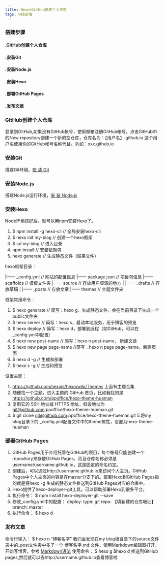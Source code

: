 ```yaml
---
title: Hexo+GitHub搭建个人博客
tags: web前端
---
```



### 搭建步骤
#### .GitHub创建个人仓库
#### .安装Git
#### .安装Node.js
#### .安装Hexo
#### .部署GitHub Pages
#### .发布文章

### GitHub创建个人仓库
登录到GitHub,如果没有GitHub帐号，使用邮箱注册GitHub帐号。点击GitHub中的New repository创建一个新的空仓库，仓库名为：【用户名】.github.io 这个用户名使用你的GitHub帐号名称代替。列如：xxx.github.io
### 安装Git
搭建Git环境，[安 装 Git][1]

### 安装Node.js
搭建Node.js运行环境，[安 装 Node.js][2]
### 安装Hexo
Node环境搭好后，就可以用npm安装Hexo了。

 1. $ npm install -g hexo-cli   // 全局安装hexo-cli
 2. $ hexo init my-blog         // 创建一个hexo框架
 3. $ cd my-blog                // 进入目录
 4. npm install               // 安装依赖包
 5. hexo generate             // 生成静态文件（结果文件）    

hexo框架目录：

|—— _config.yml             // 网站的配置信息
|—— package.json            // 项目包信息 
|—— scaffolds               // 模板文件夹
|—— source                  // 存放用户资源的地方
|   |—— _drafts             // 存放草稿
|   |—— _posts              // 存放文章
|—— themes                  // 主题文件夹

框架常用命令：

 1. $ hexo generate  // 简写：hexo g，生成静态文件，会在当前目录下生成一个public文件夹
 2. $ hexo server       // 简写：hexo s，启动本地服务，用于博客的预览
 3. $ hexo deploy       // 简写：hexo d，部署到远程（如GitHub，可以在_config.yml中配置）
 4. $ hexo new post-name // 简写：hexo n post-name， 新建文章
 5. $ hexo new page page-name   //简写：hexo n page page-name，新建页面
 6. $ hexo d -g                 // 生成和部署
 7. $ hexo s -g                 // 生成和预览

设置主题：

 1. https://github.com/hexojs/hexo/wiki/Themes 上面有主题合集
 2. 随便找一个主题，进入主题的 GitHub 首页，比如我找的是 https://github.com/ppoffice/hexo-theme-hueman
 3. 复制它的 SSH 地址或 HTTPS 地址，假设地址为 git@github.com:ppoffice/hexo-theme-hueman.git
 4. $ git clone  git@github.com:ppoffice/hexo-theme-hueman.git
 5.将my blog目录下的 _config.yml配置文件中的theme属性，设置为hexo-theme-hueman
### 部署GitHub Pages
1. GitHub Pages用于介绍托管在GitHub的项目，每个帐号只能创建一个repository来存放GitHub Pages，而且仓库名称必须是username/username.github.io，这是固定的命名约定。
2. 创建后，可以通过http://username.github.io来访问个人主页。GitHub Pages中个人主页的内容是在master分支下的。部署Hexo到GitHub Pages指的就是将hexo -g 生成的静态文件推送到GitHub Pages对应的仓库中。
3. Hexo提供了hexo-deployer-git工具，可以帮助部署Hexo到很多平台。
4. 执行命令： $ npm install hexo-deployer-git --save
5. 修改_config.yml中的配置：
deploy:
  type: git
  repo: 【填新建的仓库地址】
  branch: master
6.  执行命令：
$ hexo d

### 发布文章

命令行输入：
$ hexo n “博客名字”
我们会发现在my blog根目录下的source文件夹中的_post文件夹中多了一个 博客名字.md 文件，使用Markdown编辑器打开，开始写博客。参考 [Markdown语法][3]
使用命令：
$ hexo g
$hexo d
推送到GitHub pages,然后就可以去http://username.github.io查看博客啦


  [1]: https://git-scm.com/
  [2]: https://nodejs.org/zh-cn/
  [3]: http://wowubuntu.com/markdown/#list